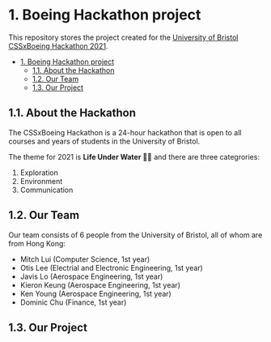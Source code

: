 # 1. Boeing Hackathon project

This repository stores the project created for the [University of Bristol CSSxBoeing Hackathon 2021][1].

- [1. Boeing Hackathon project](#1-boeing-hackathon-project)
  - [1.1. About the Hackathon](#11-about-the-hackathon)
  - [1.2. Our Team](#12-our-team)
  - [1.3. Our Project](#13-our-project)

## 1.1. About the Hackathon

The CSSxBoeing Hackathon is a 24-hour hackathon that is open to all courses and years of students in the University of Bristol. 

The theme for 2021 is **Life Under Water 🌊🌱** and there are three categrories:

1. Exploration
2. Environment
3. Communication

## 1.2. Our Team

Our team consists of 6 people from the University of Bristol, all of whom are from Hong Kong:

- Mitch Lui (Computer Science, 1st year)
- Otis Lee (Electrial and Electronic Engineering, 1st year)
- Javis Lo (Aerospace Engineering, 1st year)
- Kieron Keung (Aerospace Engineering, 1st year)
- Ken Young (Aerospace Engineering, 1st year)
- Dominic Chu (Finance, 1st year)

## 1.3. Our Project


[1]: https://cssbristol.co.uk/events/2021-03-20_boeing_hackathon/
